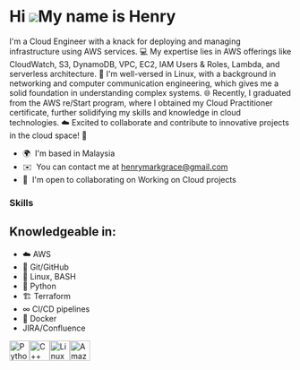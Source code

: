 Hi ![](https://user-images.githubusercontent.com/18350557/176309783-0785949b-9127-417c-8b55-ab5a4333674e.gif)My name is Henry
=============================================================================================================================

I'm a Cloud Engineer with a knack for deploying and managing infrastructure using AWS services. 💻 My expertise lies in AWS offerings like CloudWatch, S3, DynamoDB, VPC, EC2, IAM Users & Roles, Lambda, and serverless architecture. 🚀 I'm well-versed in Linux, with a background in networking and computer communication engineering, which gives me a solid foundation in understanding complex systems. 🌐 Recently, I graduated from the AWS re/Start program, where I obtained my Cloud Practitioner certificate, further solidifying my skills and knowledge in cloud technologies. ☁️ Excited to collaborate and contribute to innovative projects in the cloud space! 🌟

* 🌍  I'm based in Malaysia
* ✉️  You can contact me at [henrymarkgrace@gmail.com](mailto:henrymarkgrace@gmail.com)
* 🤝  I'm open to collaborating on Working on Cloud projects

### Skills
## Knowledgeable in: 
- ☁️ AWS
- 💠 Git/GitHub
- 🐧 Linux, BASH
- 🐍 Python
- 🏗 Terraform
- ∞ CI/CD pipelines
- 🐳 Docker
- JIRA/Confluence

<p align="left">
<a href="https://www.python.org/" target="_blank" rel="noreferrer"><img src="https://raw.githubusercontent.com/danielcranney/readme-generator/main/public/icons/skills/python-colored.svg" width="36" height="36" alt="Python" /></a><a href="https://docs.microsoft.com/en-us/cpp/?view=msvc-170" target="_blank" rel="noreferrer"><img src="https://raw.githubusercontent.com/danielcranney/readme-generator/main/public/icons/skills/cplusplus-colored.svg" width="36" height="36" alt="C++" /></a><a href="https://www.linux.org" target="_blank" rel="noreferrer"><img src="https://raw.githubusercontent.com/danielcranney/readme-generator/main/public/icons/skills/linux-colored.svg" width="36" height="36" alt="Linux" /></a><a href="https://aws.amazon.com" target="_blank" rel="noreferrer"><img src="https://raw.githubusercontent.com/danielcranney/readme-generator/main/public/icons/skills/aws-colored.svg" width="36" height="36" alt="Amazon Web Services" /></a>
</p>
